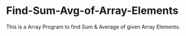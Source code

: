 # Find-Sum-Avg-of-Array-Elements
This is a Array Program to find Sum &amp; Average of given Array Elements.

